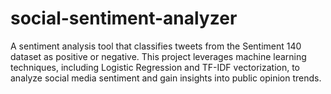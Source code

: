 # social-sentiment-analyzer
A sentiment analysis tool that classifies tweets from the Sentiment 140 dataset as positive or negative. This project leverages machine learning techniques, including Logistic Regression and TF-IDF vectorization, to analyze social media sentiment and gain insights into public opinion trends.
